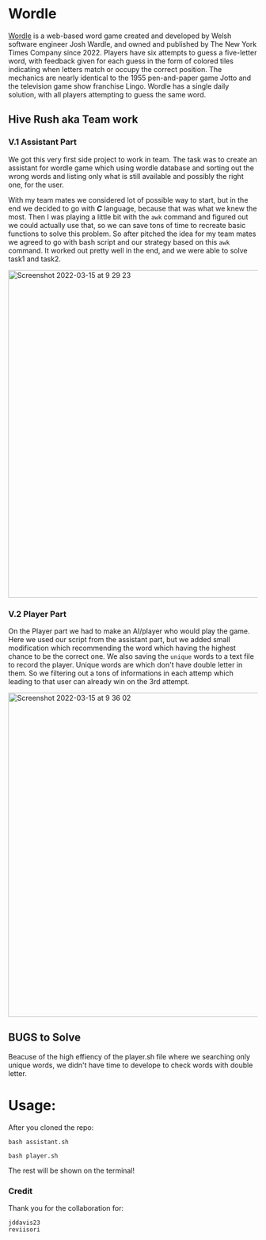 # Wordle

[Wordle](https://www.nytimes.com/games/wordle/index.html) is a web-based word game created and developed by Welsh software engineer Josh Wardle,
and owned and published by The New York Times Company since 2022.
Players have six attempts to guess a five-letter word,
with feedback given for each guess in the form of colored tiles indicating when letters match
or occupy the correct position.
The mechanics are nearly identical to the 1955 pen-and-paper game Jotto and the television game show franchise Lingo.
Wordle has a single daily solution, with all players attempting to guess the same word.

## Hive Rush aka Team work

### V.1 Assistant Part 

We got this very first side project to work in team.
The task was to create an assistant for wordle game which using wordle database and sorting out the wrong words and listing only
what is still available and possibly the right one, for the user.

With my team mates we considered lot of possible way to start, but in the end we decided to go with ***C*** language, because that was what we knew the most.
Then I was playing a little bit with the ```awk``` command and figured out we could actually use that, so we can save tons of time to recreate basic functions
to solve this problem.
So after pitched the idea for my team mates we agreed to go with bash script and our strategy based on this ```awk``` command.
It worked out pretty well in the end, and we were able to solve task1 and task2.


<img width="662" alt="Screenshot 2022-03-15 at 9 29 23" src="https://user-images.githubusercontent.com/83179142/158327842-d9fd3a36-a414-41c7-9f77-d1f8ca913e8c.png">


### V.2 Player Part

On the Player part we had to make an AI/player who would play the game.
Here we used our script from the assistant part, but we added small modification which recommending the word which having the highest chance to be the correct one.
We also saving the ```unique``` words to a text file to record the player. Unique words are which don't have double letter in them.
So we filtering out a tons of informations in each attemp which leading to that user can already win on the 3rd attempt.


<img width="655" alt="Screenshot 2022-03-15 at 9 36 02" src="https://user-images.githubusercontent.com/83179142/158328788-5387d330-f77d-40da-96e7-c611a494380f.png">

## BUGS to Solve

Beacuse of the high effiency of the player.sh file where we searching only unique words, we didn't have time to develope to check words with double letter.

# Usage:

After you cloned the repo:

    bash assistant.sh
    
    bash player.sh
    
The rest will be shown on the terminal!

    
### Credit

Thank you for the collaboration for:

    jddavis23
    reviisori
